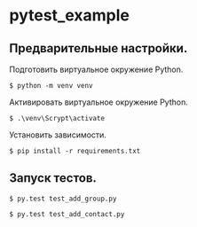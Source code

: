 # pytest_example

<a id="markdown-описание" name="Предварительные настройки."></a>
## Предварительные настройки.

Подготовить виртуальное окружение Python.
```
$ python -m venv venv
```
Активировать виртуальное окружение Python.
```
$ .\venv\Scrypt\activate
```
Установить зависимости.
```
$ pip install -r requirements.txt
```


<a id="markdown-описание" name="Запуск тестов."></a>
## Запуск тестов.

```
$ py.test test_add_group.py
```

```
$ py.test test_add_contact.py
```